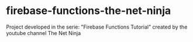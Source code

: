 # firebase-functions-the-net-ninja
Project developed in the serie: "Firebase Functions Tutorial" created by the youtube channel The Net Ninja 
